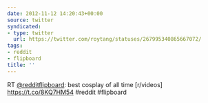 ```yaml
---
date: 2012-11-12 14:20:43+00:00
source: twitter
syndicated:
- type: twitter
  url: https://twitter.com/roytang/statuses/267995340865667072/
tags:
- reddit
- flipboard
title: ''
---
```


RT [@redditflipboard](https://twitter.com/redditflipboard/): best cosplay of all time [r/videos] https://t.co/8KQ7HM54 #reddit #flipboard
